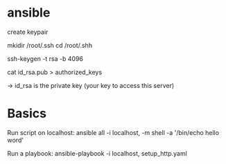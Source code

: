 # ansible

create keypair


mkidir /root/.ssh
cd /root/.shh

ssh-keygen -t rsa -b 4096

cat id_rsa.pub > authorized_keys


-> id_rsa is the private key (your key to access this server)


# Basics

Run script on localhost:
ansible all -i localhost, -m shell -a '/bin/echo hello word'

Run a playbook:
ansible-playbook -i localhost, setup_http.yaml
